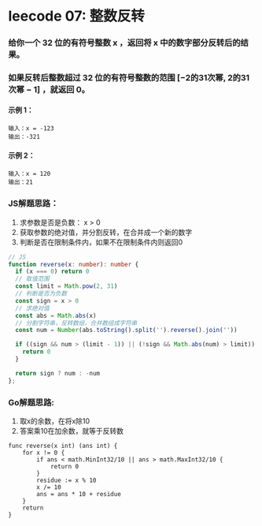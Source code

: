 # leecode 07: 整数反转
### 给你一个 32 位的有符号整数 x ，返回将 x 中的数字部分反转后的结果。
### 如果反转后整数超过 32 位的有符号整数的范围 [−2的31次幂,  2的31次幂 − 1] ，就返回 0。
#### 示例 1：
```
输入：x = -123
输出：-321
```
#### 示例 2：
```
输入：x = 120
输出：21
```
### JS解题思路：
1. 求参数是否是负数： x > 0
2. 获取参数的绝对值，并分割反转，在合并成一个新的数字
3. 判断是否在限制条件内，如果不在限制条件内则返回0

```ts
// JS
function reverse(x: number): number {
  if (x === 0) return 0
  // 取值范围
  const limit = Math.pow(2, 31)
  // 判断是否为负数
  const sign = x > 0
  // 求绝对值
  const abs = Math.abs(x)
  // 分割字符串，反转数组，合并数组成字符串
  const num = Number(abs.toString().split('').reverse().join(''))

  if ((sign && num > (limit - 1)) || (!sign && Math.abs(num) > limit)) {
    return 0
  }

  return sign ? num : -num
};
```
### Go解题思路:
1. 取x的余数，在将x除10
2. 答案乘10在加余数，就等于反转数

```
func reverse(x int) (ans int) {
	for x != 0 {
		if ans < math.MinInt32/10 || ans > math.MaxInt32/10 {
			return 0
		}
		residue := x % 10
		x /= 10
		ans = ans * 10 + residue
	}
	return
}
```